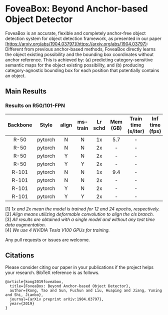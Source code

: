 # FoveaBox: Beyond Anchor-based Object Detector

FoveaBox is an accurate, flexible and completely anchor-free object detection system for object detection framework, as presented in our paper [https://arxiv.org/abs/1904.03797](https://arxiv.org/abs/1904.03797):
Different from previous anchor-based methods, FoveaBox directly learns the object existing possibility and the bounding box coordinates without anchor reference. This is achieved by: (a) predicting category-sensitive semantic maps for the object existing possibility, and (b) producing category-agnostic bounding box for each position that potentially contains an object.

## Main Results
### Results on R50/101-FPN 

| Backbone  | Style   |  align  | ms-train| Lr schd | Mem (GB) | Train time (s/iter) | Inf time (fps) | box AP | Download |
|:---------:|:-------:|:-------:|:-------:|:-------:|:--------:|:-------------------:|:--------------:|:------:|:--------:|
| R-50      | pytorch | N       | N       | 1x      | 5.7      | -                   |                | 36.5   | [model](https://open-mmlab.s3.ap-northeast-2.amazonaws.com/mmdetection/models/foveabox/fovea_r50_fpn_4gpu_1x_20190905-3b185a5d.pth) |
| R-50      | pytorch | N       | N       | 2x      | -        | -                   |                | 36.9   | [model](https://open-mmlab.s3.ap-northeast-2.amazonaws.com/mmdetection/models/foveabox/fovea_r50_fpn_4gpu_2x_20190905-4a07f6e0.pth) |
| R-50      | pytorch | Y       | N       | 2x      | -        | -                   |                | 37.9   | [model](https://open-mmlab.s3.ap-northeast-2.amazonaws.com/mmdetection/models/foveabox/fovea_align_gn_r50_fpn_4gpu_2x_20190905-3e6bc82f.pth) |
| R-50      | pytorch | Y       | Y       | 2x      | -        | -                   |                | 40.1   | [model](https://open-mmlab.s3.ap-northeast-2.amazonaws.com/mmdetection/models/foveabox/fovea_align_gn_ms_r50_fpn_4gpu_2x_20190905-13374f33.pth) |
| R-101     | pytorch | N       | N       | 1x      | 9.4      | -                   |                | 38.5   | [model](https://open-mmlab.s3.ap-northeast-2.amazonaws.com/mmdetection/models/foveabox/fovea_r101_fpn_4gpu_1x_20190905-80ff93a6.pth) |
| R-101     | pytorch | N       | N       | 2x      | -        | -                   |                | 38.5   | [model](https://open-mmlab.s3.ap-northeast-2.amazonaws.com/mmdetection/models/foveabox/fovea_r101_fpn_4gpu_2x_20190905-d9c99fb1.pth) |
| R-101     | pytorch | Y       | N       | 2x      | -        | -                   |                | 39.4   | [model](https://open-mmlab.s3.ap-northeast-2.amazonaws.com/mmdetection/models/foveabox/fovea_align_gn_r101_fpn_4gpu_2x_20190905-407ddad6.pth) |
| R-101     | pytorch | Y       | Y       | 2x      | -        | -                   |                | 41.9   | [model](https://open-mmlab.s3.ap-northeast-2.amazonaws.com/mmdetection/models/foveabox/fovea_align_gn_ms_r101_fpn_4gpu_2x_20190905-936c7277.pth) |

[1] *1x and 2x mean the model is trained for 12 and 24 epochs, respectively.* \
[2] *Align means utilizing deformable convolution to align the cls branch.* \
[3] *All results are obtained with a single model and without any test time data augmentation.*\
[4] *We use 4 NVIDIA Tesla V100 GPUs for training.*

Any pull requests or issues are welcome.

## Citations
Please consider citing our paper in your publications if the project helps your research. BibTeX reference is as follows.
```
@article{kong2019foveabox,
  title={FoveaBox: Beyond Anchor-based Object Detector},
  author={Kong, Tao and Sun, Fuchun and Liu, Huaping and Jiang, Yuning and Shi, Jianbo},
  journal={arXiv preprint arXiv:1904.03797},
  year={2019}
}
```